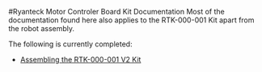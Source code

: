 #Ryanteck Motor Controler Board Kit Documentation
Most of the documentation found here also applies to the RTK-000-001 Kit apart from the robot assembly.

The following is currently completed:
* <a href='assembly/rtkGuide.md'>Assembling the RTK-000-001 V2 Kit </a>

